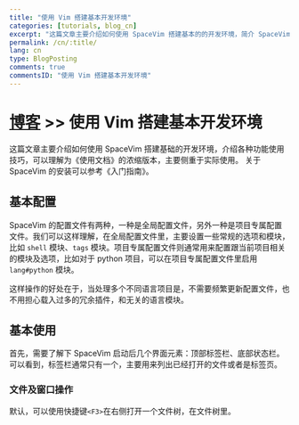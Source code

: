 ```yaml
---
title: "使用 Vim 搭建基本开发环境"
categories: [tutorials, blog_cn]
excerpt: "这篇文章主要介绍如何使用 SpaceVim 搭建基本的的开发环境，简介 SpaceVim 基本的使用技巧"
permalink: /cn/:title/
lang: cn
type: BlogPosting
comments: true
commentsID: "使用 Vim 搭建基本开发环境"
---
```


# [博客](../blog/) >> 使用 Vim 搭建基本开发环境

这篇文章主要介绍如何使用 SpaceVim 搭建基础的开发环境，介绍各种功能使用技巧，可以理解为《使用文档》的浓缩版本，主要侧重于实际使用。
关于 SpaceVim 的安装可以参考《入门指南》。

## 基本配置

SpaceVim 的配置文件有两种，一种是全局配置文件，另外一种是项目专属配置文件。我们可以这样理解，在全局配置文件里，主要设置一些常规的选项和模块，
比如 `shell` 模块、`tags` 模块。项目专属配置文件则通常用来配置跟当前项目相关的模块及选项，比如对于 python 项目，可以在项目专属配置文件里启用 `lang#python` 模块。

这样操作的好处在于，当处理多个不同语言项目是，不需要频繁更新配置文件，也不用担心载入过多的冗余插件，和无关的语言模块。

## 基本使用

首先，需要了解下 SpaceVim 启动后几个界面元素：顶部标签栏、底部状态栏。可以看到，标签栏通常只有一个，主要用来列出已经打开的文件或者是标签页。

### 文件及窗口操作

默认，可以使用快捷键`<F3>`在右侧打开一个文件树，在文件树里。
